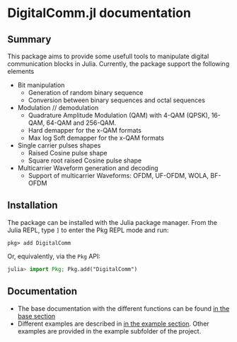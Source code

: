 # DigitalComm.jl documentation

## Summary

This package aims to provide some usefull tools to manipulate digital
communication blocks in Julia.
Currently, the package support the following elements

- Bit manipulation
  - Generation of random binary sequence
  - Conversion between binary sequences and octal sequences
- Modulation // demodulation
  - Quadrature Amplitude Modulation (QAM) with 4-QAM (QPSK), 16-QAM, 64-QAM and 256-QAM.
  - Hard demapper for the x-QAM formats
  - Max log Soft demapper for the x-QAM formats
- Single carrier pulses shapes
  - Raised Cosine pulse shape
  - Square root raised Cosine pulse shape
- Multicarrier Waveform generation and decoding
  - Support of multicarrier Waveforms: OFDM, UF-OFDM, WOLA, BF-OFDM

## Installation

The package can be installed with the Julia package manager.
From the Julia REPL, type `]` to enter the Pkg REPL mode and run:

```pkg
pkg> add DigitalComm
```

Or, equivalently, via the `Pkg` API:

```julia
julia> import Pkg; Pkg.add("DigitalComm")
```

## Documentation

- The base documentation with the different functions can be found [in the base section](base.md)
- Different examples are described in [in the example section](example.md). Other examples are provided in the example subfolder of the project. 
